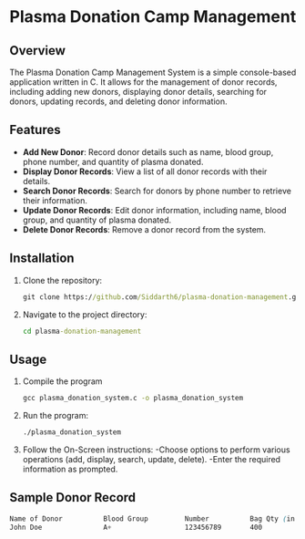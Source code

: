# Plasma Donation Camp Management

## Overview
The Plasma Donation Camp Management System is a simple console-based application written in C. It allows for the management of donor records, including adding new donors, displaying donor details, searching for donors, updating records, and deleting donor information.

## Features
- **Add New Donor**: Record donor details such as name, blood group, phone number, and quantity of plasma donated.
- **Display Donor Records**: View a list of all donor records with their details.
- **Search Donor Records**: Search for donors by phone number to retrieve their information.
- **Update Donor Records**: Edit donor information, including name, blood group, and quantity of plasma donated.
- **Delete Donor Records**: Remove a donor record from the system.

## Installation
1. Clone the repository:
   ``` cmd
   git clone https://github.com/Siddarth6/plasma-donation-management.git
   ```
2. Navigate to the project directory:
   ``` cmd
   cd plasma-donation-management
   ```
   
## Usage
1. Compile the program
   ``` cmd
   gcc plasma_donation_system.c -o plasma_donation_system
   ```
2. Run the program:
   ``` cmd
   ./plasma_donation_system
   ```
3. Follow the On-Screen instructions:
   -Choose options to perform various operations (add, display, search, update, delete).
   -Enter the required information as prompted.

## Sample Donor Record
``` css
Name of Donor          Blood Group         Number          Bag Qty (in mL)
John Doe               A+                  123456789       400
```

   
